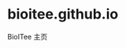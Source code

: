 # bioitee.github.io
BioITee 主页


<!-- Security scan triggered at 2025-09-02 14:23:07 -->

<!-- Security scan triggered at 2025-09-02 15:25:16 -->

<!-- Security scan triggered at 2025-09-02 15:25:32 -->

<!-- Security scan triggered at 2025-09-02 15:26:10 -->